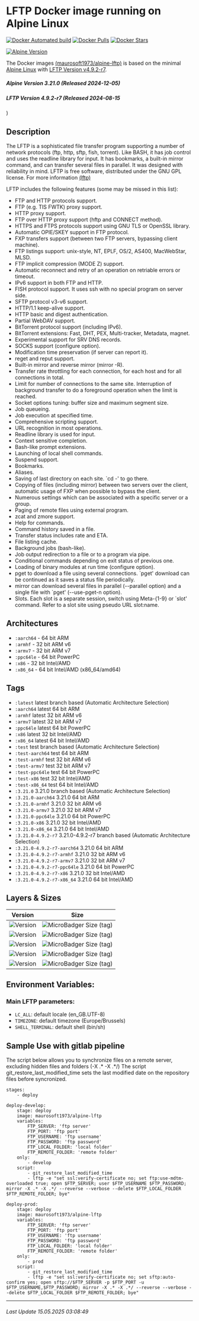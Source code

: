 # LFTP Docker image running on Alpine Linux

[![Docker Automated build](https://img.shields.io/docker/automated/maurosoft1973/alpine-lftp.svg?style=for-the-badge&logo=docker)](https://hub.docker.com/r/maurosoft1973/alpine-lftp/)
[![Docker Pulls](https://img.shields.io/docker/pulls/maurosoft1973/alpine-lftp.svg?style=for-the-badge&logo=docker)](https://hub.docker.com/r/maurosoft1973/alpine-lftp/)
[![Docker Stars](https://img.shields.io/docker/stars/maurosoft1973/alpine-lftp.svg?style=for-the-badge&logo=docker)](https://hub.docker.com/r/maurosoft1973/alpine-lftp/)

[![Alpine Version](https://img.shields.io/badge/Alpine%20version-v3.21.0-green.svg?style=for-the-badge)](https://alpinelinux.org/)

The Docker images [(maurosoft1973/alpine-lftp)](https://hub.docker.com/r/maurosoft1973/alpine-lftp/) is based on the minimal [Alpine Linux](https://alpinelinux.org/)  with [LFTP Version v4.9.2-r7](https://lftp.yar.ru/).

##### Alpine Version 3.21.0 (Released 2024-12-05)
##### LFTP Version 4.9.2-r7 (Released 2024-08-15)

## Description

The LFTP is a sophisticated file transfer program supporting a number of network protocols (ftp, http, sftp, fish, torrent). Like BASH, it has job control and uses the readline library for input. It has bookmarks, a built-in mirror command, and can transfer several files in parallel. It was designed with reliability in mind. LFTP is free software, distributed under the GNU GPL license.
For more information [(lftp)](https://lftp.yar.ru/features.html)

LFTP includes the following features (some may be missed in this list):

* FTP and HTTP protocols support.
* FTP (e.g. TIS FWTK) proxy support.
* HTTP proxy support.
* FTP over HTTP proxy support (hftp and CONNECT method).
* HTTPS and FTPS protocols support using GNU TLS or OpenSSL library.
* Automatic OPIE/SKEY support in FTP protocol.
* FXP transfers support (between two FTP servers, bypassing client machine).
* FTP listings support: unix-style, NT, EPLF, OS/2, AS400, MacWebStar, MLSD.
* FTP implicit compression (MODE Z) support.
* Automatic reconnect and retry of an operation on retriable errors or timeout.
* IPv6 support in both FTP and HTTP.
* FISH protocol support. It uses ssh with no special program on server side.
* SFTP protocol v3-v6 support.
* HTTP/1.1 keep-alive support.
* HTTP basic and digest authentication.
* Partial WebDAV support.
* BitTorrent protocol support (including IPv6).
* BitTorrent extensions: Fast, DHT, PEX, Multi-tracker, Metadata, magnet.
* Experimental support for SRV DNS records.
* SOCKS support (configure option).
* Modification time preservation (if server can report it).
* reget and reput support.
* Built-in mirror and reverse mirror (mirror -R).
* Transfer rate throttling for each connection, for each host and for all connections in total.
* Limit for number of connections to the same site. Interruption of background transfer to do a foreground operation when the limit is reached.
* Socket options tuning: buffer size and maximum segment size.
* Job queueing.
* Job execution at specified time.
* Comprehensive scripting support.
* URL recognition in most operations.
* Readline library is used for input.
* Context sensitive completion.
* Bash-like prompt extensions.
* Launching of local shell commands.
* Suspend support.
* Bookmarks.
* Aliases.
* Saving of last directory on each site. `cd -' to go there.
* Copying of files (including mirror) between two servers over the client, automatic usage of FXP when possible to bypass the client.
* Numerous settings which can be associated with a specific server or a group.
* Paging of remote files using external program.
* zcat and zmore support.
* Help for commands.
* Command history saved in a file.
* Transfer status includes rate and ETA.
* File listing cache.
* Background jobs (bash-like).
* Job output redirection to a file or to a program via pipe.
* Conditional commands depending on exit status of previous one.
* Loading of binary modules at run time (configure option).
* pget to download a file using several connections. `pget' download can be continued as it saves a status file periodically.
* mirror can download several files in parallel (--parallel option) and a single file with `pget' (--use-pget-n option).
* Slots. Each slot is a separate session, switch using Meta-{1-9} or `slot' command. Refer to a slot site using pseudo URL slot:name.

## Architectures

* ```:aarch64``` - 64 bit ARM
* ```:armhf```   - 32 bit ARM v6
* ```:armv7```   - 32 bit ARM v7
* ```:ppc64le``` - 64 bit PowerPC
* ```:x86```     - 32 bit Intel/AMD
* ```:x86_64```  - 64 bit Intel/AMD (x86_64/amd64)

## Tags

* ```:latest```         latest branch based (Automatic Architecture Selection)
* ```:aarch64```        latest 64 bit ARM
* ```:armhf```          latest 32 bit ARM v6
* ```:armv7```          latest 32 bit ARM v7
* ```:ppc64le```        latest 64 bit PowerPC
* ```:x86```            latest 32 bit Intel/AMD
* ```:x86_64```         latest 64 bit Intel/AMD
* ```:test```           test branch based (Automatic Architecture Selection)
* ```:test-aarch64```   test 64 bit ARM
* ```:test-armhf```     test 32 bit ARM v6
* ```:test-armv7```     test 32 bit ARM v7
* ```:test-ppc64le```   test 64 bit PowerPC
* ```:test-x86```       test 32 bit Intel/AMD
* ```:test-x86_64```    test 64 bit Intel/AMD
* ```:3.21.0``` 3.21.0 branch based (Automatic Architecture Selection)
* ```:3.21.0-aarch64```   3.21.0 64 bit ARM
* ```:3.21.0-armhf```     3.21.0 32 bit ARM v6
* ```:3.21.0-armv7```     3.21.0 32 bit ARM v7
* ```:3.21.0-ppc64le```   3.21.0 64 bit PowerPC
* ```:3.21.0-x86```       3.21.0 32 bit Intel/AMD
* ```:3.21.0-x86_64```    3.21.0 64 bit Intel/AMD
* ```:3.21.0-4.9.2-r7``` 3.21.0-4.9.2-r7 branch based (Automatic Architecture Selection)
* ```:3.21.0-4.9.2-r7-aarch64```   3.21.0 64 bit ARM
* ```:3.21.0-4.9.2-r7-armhf```     3.21.0 32 bit ARM v6
* ```:3.21.0-4.9.2-r7-armv7```     3.21.0 32 bit ARM v7
* ```:3.21.0-4.9.2-r7-ppc64le```   3.21.0 64 bit PowerPC
* ```:3.21.0-4.9.2-r7-x86```       3.21.0 32 bit Intel/AMD
* ```:3.21.0-4.9.2-r7-x86_64```    3.21.0 64 bit Intel/AMD

## Layers & Sizes

| Version                                                                               | Size                                                                                                                 |
|---------------------------------------------------------------------------------------|----------------------------------------------------------------------------------------------------------------------|
| ![Version](https://img.shields.io/badge/version-amd64-blue.svg?style=for-the-badge)   | ![MicroBadger Size (tag)](https://img.shields.io/docker/image-size/maurosoft1973/alpine-lftp/latest?style=for-the-badge)  |
| ![Version](https://img.shields.io/badge/version-armv6-blue.svg?style=for-the-badge)   | ![MicroBadger Size (tag)](https://img.shields.io/docker/image-size/maurosoft1973/alpine-lftp/armhf?style=for-the-badge)   |
| ![Version](https://img.shields.io/badge/version-armv7-blue.svg?style=for-the-badge)   | ![MicroBadger Size (tag)](https://img.shields.io/docker/image-size/maurosoft1973/alpine-lftp/armv7?style=for-the-badge)   |
| ![Version](https://img.shields.io/badge/version-ppc64le-blue.svg?style=for-the-badge) | ![MicroBadger Size (tag)](https://img.shields.io/docker/image-size/maurosoft1973/alpine-lftp/ppc64le?style=for-the-badge) |
| ![Version](https://img.shields.io/badge/version-x86-blue.svg?style=for-the-badge)     | ![MicroBadger Size (tag)](https://img.shields.io/docker/image-size/maurosoft1973/alpine-lftp/x86?style=for-the-badge)     |

## Environment Variables:

### Main LFTP parameters:
* `LC_ALL`: default locale (en_GB.UTF-8)
* `TIMEZONE`: default timezone (Europe/Brussels)
* `SHELL_TERMINAL`: default shell (bin/sh)

## Sample Use with gitlab pipeline
The script below allows you to synchronize files on a remote server, excluding hidden files and folders (-X .* -X .*/)
The script git_restore_last_modified_time sets the last modified date on the repository files before syncronized.

```yalm
stages:
    - deploy

deploy-develop:
    stage: deploy
    image: maurosoft1973/alpine-lftp
    variables:
        FTP_SERVER: 'ftp server'
        FTP_PORT: 'ftp port'
        FTP_USERNAME: 'ftp username'
        FTP_PASSWORD: 'ftp password'
        FTP_LOCAL_FOLDER: 'local folder'
        FTP_REMOTE_FOLDER: 'remote folder'
    only:
        - develop
    script:
        - git_restore_last_modified_time
        - lftp -e "set ssl:verify-certificate no; set ftp:use-mdtm-overloaded true; open $FTP_SERVER; user $FTP_USERNAME $FTP_PASSWORD; mirror -X .* -X .*/ --reverse --verbose --delete $FTP_LOCAL_FOLDER $FTP_REMOTE_FOLDER; bye"

deploy-prod:
    stage: deploy
    image: maurosoft1973/alpine-lftp
    variables:
        FTP_SERVER: 'ftp server'
        FTP_PORT: 'ftp port'
        FTP_USERNAME: 'ftp username'
        FTP_PASSWORD: 'ftp password'
        FTP_LOCAL_FOLDER: 'local folder'
        FTP_REMOTE_FOLDER: 'remote folder'
    only:
        - prod
    script:
        - git_restore_last_modified_time
        - lftp -e "set ssl:verify-certificate no; set sftp:auto-confirm yes; open sftp://$FTP_SERVER -p $FTP_PORT -u $FTP_USERNAME,$FTP_PASSWORD; mirror -X .* -X .*/ --reverse --verbose --delete $FTP_LOCAL_FOLDER $FTP_REMOTE_FOLDER; bye"
```

***
###### Last Update 15.05.2025 03:08:49
